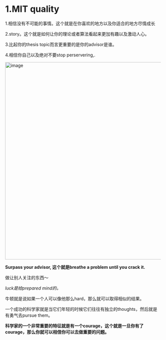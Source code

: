 # 1.MIT quality
1.相信没有不可能的事情。这个就是在你喜欢的地方以及你适合的地方尽情成长

2.story。这个就是如何让你的理论或者算法看起来更加有趣以及激动人心。

3.比起你的thesis topic而言更重要的是你的advisor是谁。

4.相信你自己以及绝对不要stop perservering,.


<img width="639" alt="image" src="https://user-images.githubusercontent.com/40928887/130391011-8b7bf5d5-a1f7-48cf-9cbc-7ecb8c212e09.png">

**Surpass your advisor, 这个就是breathe a problem until you crack it.**

做让别人关注的东西～

*luck是给prepared mind的。*

牛顿就是说如果一个人可以像他那么hard，那么就可以取得相似的结果。

一个成功的科学家就是当它们年轻的时候它们往往有独立的thoughts，然后就是有勇气去pursue them。

**科学家的一个非常重要的特征就是有一个courage，这个就是一旦你有了courage，那么你就可以相信你可以去做重要的问题。**

